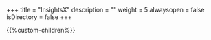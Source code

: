 +++
title = "InsightsX"
description = ""
weight = 5
alwaysopen = false
isDirectory = false
+++

{{%custom-children%}}

